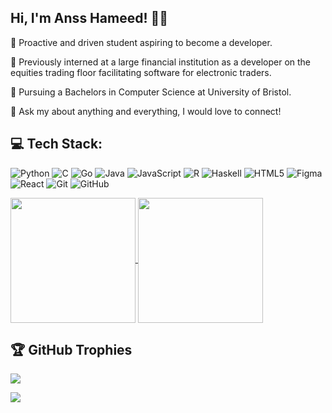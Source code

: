 ## Hi, I'm Anss Hameed! 👋🏼

🌟 Proactive and driven student aspiring to become a developer.  

🌟 Previously interned at a large financial institution as a developer on the equities trading floor facilitating software for electronic traders. 

🌟 Pursuing a Bachelors in Computer Science at University of Bristol. 

🌟 Ask my about anything and everything, I would love to connect! 

## 💻 Tech Stack:
![Python](https://img.shields.io/badge/python-%2300599C.svg?style=for-the-badge&logo=python&logoColor=yellow) ![C](https://img.shields.io/badge/c-%2300599C.svg?style=for-the-badge&logo=c&logoColor=white) ![Go](https://img.shields.io/badge/go-%2300599C.svg?style=for-the-badge&logo=go&logoColor=blue) ![Java](https://img.shields.io/badge/java-%23ED8B00.svg?style=for-the-badge&logo=openjdk&logoColor=white) ![JavaScript](https://img.shields.io/badge/javascript-%23323330.svg?style=for-the-badge&logo=javascript&logoColor=%23F7DF1E) ![R](https://img.shields.io/badge/r-%23276DC3.svg?style=for-the-badge&logo=r&logoColor=white) ![Haskell](https://img.shields.io/badge/Haskell-5e5086?style=for-the-badge&logo=haskell&logoColor=white) ![HTML5](https://img.shields.io/badge/html5-%23E34F26.svg?style=for-the-badge&logo=html5&logoColor=white) ![Figma](https://img.shields.io/badge/figma-%23F24E1E.svg?style=for-the-badge&logo=figma&logoColor=white) ![React](https://img.shields.io/badge/react-%2320232a.svg?style=for-the-badge&logo=react&logoColor=%2361DAFB) ![Git](https://img.shields.io/badge/git-%23F05033.svg?style=for-the-badge&logo=git&logoColor=white) ![GitHub](https://img.shields.io/badge/github-%23121011.svg?style=for-the-badge&logo=github&logoColor=white)

<a href="https://github.com/anuraghazra/github-readme-stats">
  <img height=200 align="center" src="https://github-readme-stats.vercel.app/api?username=Moiz-16&rank_icon=github&show_icons=true&include_all_commits=true&theme=transparent"  />
</a>
<a href="https://github.com/anuraghazra/convoychat">
  <img height=200 align="center" src="https://github-readme-stats.vercel.app/api/top-langs?username=Moiz-16&layout=compact&langs_count=8&card_width=190&hide_progress=true&theme=transparent" />
</a>



## 🏆 GitHub Trophies
![](https://github-profile-trophy.vercel.app/?username=Moiz-16&theme=transparent&no-frame=true&no-bg=false&margin-w=4)

[![](https://visitcount.itsvg.in/api?id=Moiz-16&icon=2&color=1)](https://visitcount.itsvg.in)
